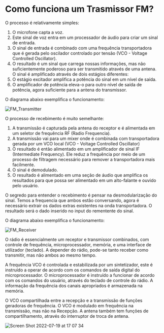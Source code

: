 # Como funciona um Trasmissor FM?

O processo é relativamente simples:

1) O microfone capta a voz.
2) Este sinal de voz entra em um processador de áudio para criar um sinal de entrada.
3) O sinal de entrada é combinado com uma frequência transportadora que é gerada pelo oscilador controlado por tensão (VCO - Voltage Controlled Oscillator).
4) O resultado é um sinal que carrega nossas informações, mas não suficientemente poderoso para ser transmitido através de uma antena. O sinal é amplificado através de dois estágios diferentes:
5) O estágio excitador amplifica a potência do sinal em um nível de saída.
6) O amplificador de potência eleva-o para outro nível de saída de potência, agora suficiente para a antena do transmissor.

O diagrama abaixo exemplifica o funcionamento:

![FM_Transmitter](https://user-images.githubusercontent.com/95552879/179834793-2f350e0b-292e-4d10-abcd-cf8ddee4e565.jpeg)


O processo de recebimento é muito semelhante:

1) A transmissão é capturada pela antena do receptor e é alimentada em um seletor de frequência RF (Radio Frequencia).
2) A transmissão vai para um mixer onde é combinada com transportadora gerada por um VCO local (VCO - Voltage Controlled Oscillator)
3) O resultado é então alimentado em um amplificador de sinal IF (Intermediate Frequency). Ele reduz a frequência por meio de um processo de filtragem necessário para remover a transportadora mais facilmente.
4) O sinal é demodulado.
5) O resultado é alimentado em uma seção de áudio que amplifica os resultados para que possa ser alimentado em um alto-falante e ouvido pelo usuário.

O segredo para entender o recebimento é pensar na desmodularização do sinal. Temos a frequencia que ambos estão conversando, agora é necessário extrair os dados extras existentes na onda transportadora. O resultado será o dado inserido no input do rementente do sinal.

O diagrama abaixo exemplifica o funcionamento:

![FM_Receiver](https://user-images.githubusercontent.com/95552879/179836721-800a048d-5f61-4eb0-98a2-2fb0f2d6bdb5.jpeg)


O rádio é essencialmente um receptor e transmissor combinados, com controle de frequência, microprocessador, memória, e uma interface de utilizador (teclado). A depender do rádio, pode-se tanto receber como transmitir, mas não ambos ao mesmo tempo.

A frequência VCO é controlada e estabilizada por um sintetizador, este é instruído a operar de acordo com os comandos de saída digital do microprocessador. O microprocessador é instruído a funcionar de acordo com os comandos do usuário, através do teclado de controle do rádio. A informação da frequência dos canais apropriados é armazenada na memória.

O VCO compartilhada entre a recepção e a transmissão de funções geradoras de frequência. O VCO é modulado em frequência na transmissão, mas não na Recepção. A antena também tem funções de compartilhamento, através do interruptor de troca de antena.

![Screen Shot 2022-07-19 at 17 07 34](https://user-images.githubusercontent.com/95552879/179838994-7e772b82-fe8d-40f2-9a17-dff0e0c3855d.png)
